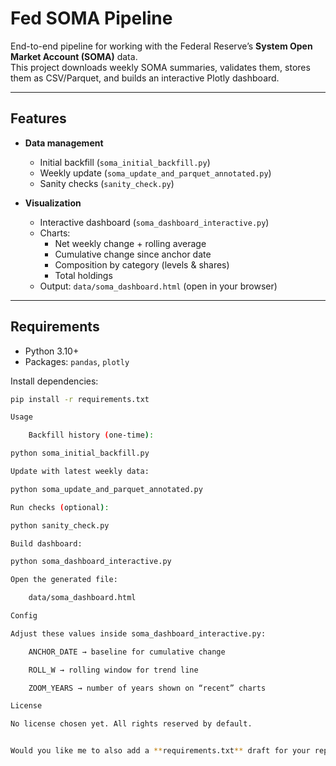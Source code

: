 # Fed SOMA Pipeline

End-to-end pipeline for working with the Federal Reserve’s **System Open Market Account (SOMA)** data.  
This project downloads weekly SOMA summaries, validates them, stores them as CSV/Parquet, and builds an interactive Plotly dashboard.

---

## Features
- **Data management**
  - Initial backfill (`soma_initial_backfill.py`)
  - Weekly update (`soma_update_and_parquet_annotated.py`)
  - Sanity checks (`sanity_check.py`)

- **Visualization**
  - Interactive dashboard (`soma_dashboard_interactive.py`)
  - Charts:
    - Net weekly change + rolling average
    - Cumulative change since anchor date
    - Composition by category (levels & shares)
    - Total holdings
  - Output: `data/soma_dashboard.html` (open in your browser)

---

## Requirements
- Python 3.10+
- Packages: `pandas`, `plotly`

Install dependencies:
```bash
pip install -r requirements.txt

Usage

    Backfill history (one-time):

python soma_initial_backfill.py

Update with latest weekly data:

python soma_update_and_parquet_annotated.py

Run checks (optional):

python sanity_check.py

Build dashboard:

python soma_dashboard_interactive.py

Open the generated file:

    data/soma_dashboard.html

Config

Adjust these values inside soma_dashboard_interactive.py:

    ANCHOR_DATE → baseline for cumulative change

    ROLL_W → rolling window for trend line

    ZOOM_YEARS → number of years shown on “recent” charts

License

No license chosen yet. All rights reserved by default.


Would you like me to also add a **requirements.txt** draft for your repo so it’s easy to install?

